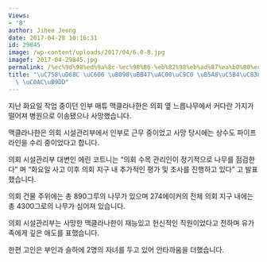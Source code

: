 ```yaml
---
Views:
- '8'
author: Jihee Jeong
date: 2017-04-28 10:16:31
id: 29845
image: /wp-content/uploads/2017/04/6.0-8.jpg
imagef: 2017-04-29845.jpg
permalink: /%ec%9d%98%ed%9a%8c-%ec%98%86-%eb%82%98%eb%ad%87%ea%b0%80%ec%a7%80-%eb%96%a8%ec%96%b4%ec%a0%b8-%ec%9d%b8%eb%b6%80-%ec%82%ac%eb%a7%9d/
title: "\uC758\uD68C \uC606 \uB098\uBB47\uAC00\uC9C0 \uB5A8\uC5B4\uC838 \uC778\uBD80\
  \ \uC0AC\uB9DD"
---
```


지난 화요일 작업 중이던 인부 매튜 맥클라나한은 의회 옆 느릅나무에서 커다란 가지가 떨어져 병원으로 이송됐으나 사망했습니다.

맥클라나한은 의회 시설관리부에서 인부로 근무 중이었고 사망 당시에는 상수도 파이프 라인을 수리 중이었다고 합니다.

의회 시설관리부 대변인 에린 코트니는 “의회 수목 관리인이 정기적으로 나무를 점검한다” 며 “화요일 사고 이후 의회 지구 내 추가적인 평가 및 조사를 진행하고 있다” 고 발표했습니다.

의회 건물 주위에는 총 890그루의 나무가 있으며 274에이커의 전체 의회 지구 내에는 총 4300그로의 나무가 심어져 있습니다.

의회 시설관리부는 사망한 맥클라나한이 재능있고 헌신적인 직원이었다고 전하며 유가족에게 깊은 애도를 표했습니다.

한편 고인은 부인과 슬하에 2명의 자녀를 두고 있어 안타까움을 더했습니다.